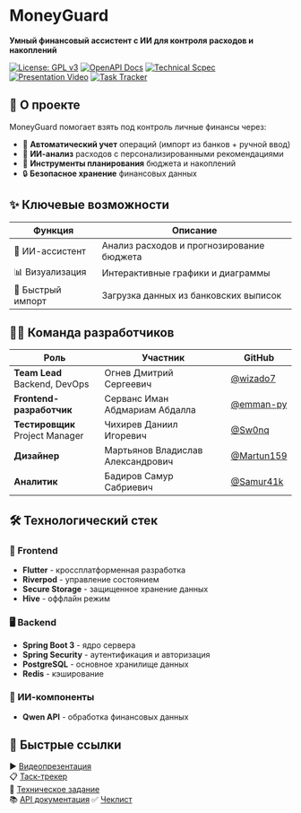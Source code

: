 # MoneyGuard

**Умный финансовый ассистент с ИИ для контроля расходов и накоплений**  

[![License: GPL v3](https://img.shields.io/badge/License-GPLv3-blue.svg)](https://www.gnu.org/licenses/gpl-3.0) 
[![OpenAPI Docs](https://img.shields.io/badge/API_Docs-ReDoc-blue)](https://redocly.github.io/redoc/?url=https://raw.githubusercontent.com/wizado7/MoneyGuard/main/Documentation/api/openapi.yaml)
[![Technical Scpec](https://img.shields.io/badge/Technical_Specifications-PDF-blue)](https://github.com/wizado7/MoneyGuard/blob/main/Documentation/tz/TZ.pdf)
[![Presentation Video](https://img.shields.io/badge/YouTube-Video_Presentation-red?logo=youtube)](https://youtu.be/J_SbZfkjXYc)
[![Task Tracker](https://img.shields.io/badge/Weeek-Task_Tracker-blue?logo=trello)](https://app.weeek.net/ws/765643/shared/board/pCvCZlCfqLW0pM9d78EEVriCExHBJETf)

## 📌 О проекте

MoneyGuard помогает взять под контроль личные финансы через:
- 📝 **Автоматический учет** операций (импорт из банков + ручной ввод)
- 🧠 **ИИ-анализ** расходов с персонализированными рекомендациями
- 🎯 **Инструменты планирования** бюджета и накоплений
- 🔒 **Безопасное хранение** финансовых данных

## ✨ Ключевые возможности
| Функция | Описание |
|---------|----------|
| 🤖 ИИ-ассистент | Анализ расходов и прогнозирование бюджета |
| 📊 Визуализация | Интерактивные графики и диаграммы |
| 🚀 Быстрый импорт | Загрузка данных из банковских выписок |

## 👨‍💻 Команда разработчиков

| Роль | Участник | GitHub |
|------|----------|--------|
| **Team Lead**<br>Backend, DevOps | Огнев Дмитрий Сергеевич | [@wizado7](https://github.com/wizado7) |
| **Frontend-разработчик** | Серванс Иман Абдмариам Абдалла | [@emman-py](https://github.com/emman-py) |
| **Тестировщик**<br>Project Manager | Чихирев Даниил Игоревич | [@Sw0nq](https://github.com/Sw0nq) |
| **Дизайнер** | Мартьянов Владислав Александрович | [@Martun159](https://github.com/Martun159) |
| **Аналитик** | Бадиров Самур Сабриевич | [@Samur41k](https://github.com/Samur41k) |

## 🛠 Технологический стек

### 📱 Frontend
- **Flutter** - кроссплатформенная разработка
- **Riverpod** - управление состоянием
- **Secure Storage** - защищенное хранение данных
- **Hive** - оффлайн режим

### 🖥 Backend
- **Spring Boot 3** - ядро сервера
- **Spring Security** - аутентификация и авторизация
- **PostgreSQL** - основное хранилище данных
- **Redis** - кэширование

### 🤖 ИИ-компоненты
- **Qwen API** - обработка финансовых данных

## 🔗 Быстрые ссылки
▶️ [Видеопрезентация](https://youtu.be/J_SbZfkjXYc)  
📋 [Таск-трекер](https://app.weeek.net/ws/765643/shared/board/pCvCZlCfqLW0pM9d78EEVriCExHBJETf)  
📄 [Техническое задание](https://github.com/wizado7/MoneyGuard/blob/main/Documentation/tz/TZ.pdf)  
📚 [API документация](https://redocly.github.io/redoc/?url=https://raw.githubusercontent.com/wizado7/MoneyGuard/main/Documentation/api/openapi.yaml)
✅ [Чеклист](https://docs.google.com/spreadsheets/d/1cfGVbr18j8LwufJ-sXo4wqPIhHYh7-kiY-nGHST9bUM/edit?gid=0#gid=0) 
